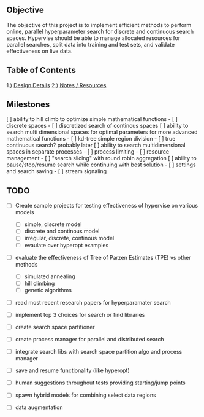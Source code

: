 ## Objective
The objective of this project is to implement efficient methods to
perform online, parallel hyperparameter search for discrete and
continuous search spaces. Hypervise should be able to manage allocated
resources for parallel searches, split data into training and test sets,
and validate effectiveness on live data.

## Table of Contents
1.) [Design Details](design.md)
2.) [Notes / Resources](notes.md)


## Milestones
[ ] ability to hill climb to optimize simple mathematical functions
    - [ ] discrete spaces
    - [ ] discretized search of continous spaces
[ ] ability to search multi dimensional spaces for optimal parameters for
more advanced mathematical functions
    - [ ] kd-tree simple region division
    - [ ] true continuous search? probably later
[ ] ability to search multidimensional spaces in separate processes
    - [ ] process limiting
    - [ ] resource management
    - [ ] "search slicing" with round robin aggregation
[ ] ability to pause/stop/resume search while continuing with best solution
    - [ ] settings and search saving
    - [ ] stream signaling


## TODO
- [ ] Create sample projects for testing effectiveness of hypervise on various models
  - [ ] simple, discrete model
  - [ ] discrete and continous model
  - [ ] irregular, discrete, continous model
  - [ ] evaulate over hyperopt examples
- [ ] evaluate the effectiveness of Tree of Parzen Estimates (TPE) vs other methods
  - [ ] simulated annealing
  - [ ] hill climbing 
  - [ ] genetic algorithms
- [ ] read most recent research papers for hyperparamater search
- [ ] implement top 3 choices for search or find libraries
- [ ] create search space partitioner
- [ ] create process manager for parallel and distributed search
- [ ] integrate search libs with search space partition algo and process
 manager
- [ ] save and resume functionality (like hyperopt)
- [ ] human suggestions throughout tests providing starting/jump points
- [ ] spawn hybrid models for combining select data regions
- [ ] data augmentation


